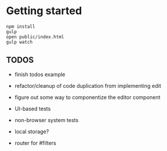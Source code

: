 # Getting started

```
npm install
gulp 
open public/index.html
gulp watch
```

## TODOS
- finish todos example
 - refactor/cleanup of code duplication from implementing edit
 - figure out some way to componentize the editor component

 - UI-based tests
 - non-browser system tests
 - local storage?
 - router for #filters
